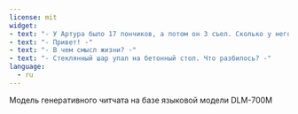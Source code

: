 ```yaml
---
license: mit
widget:
- text: "- У Артура было 17 пончиков, а потом он 3 съел. Сколько у него осталось пончиков? -"
- text: "- Привет! -"
- text: "- В чем смысл жизни? -"
- text: "- Стеклянный шар упал на бетонный стол. Что разбилось? -"
language:
  - ru
---
```


Модель генеративного читчата на базе языковой модели DLM-700M
